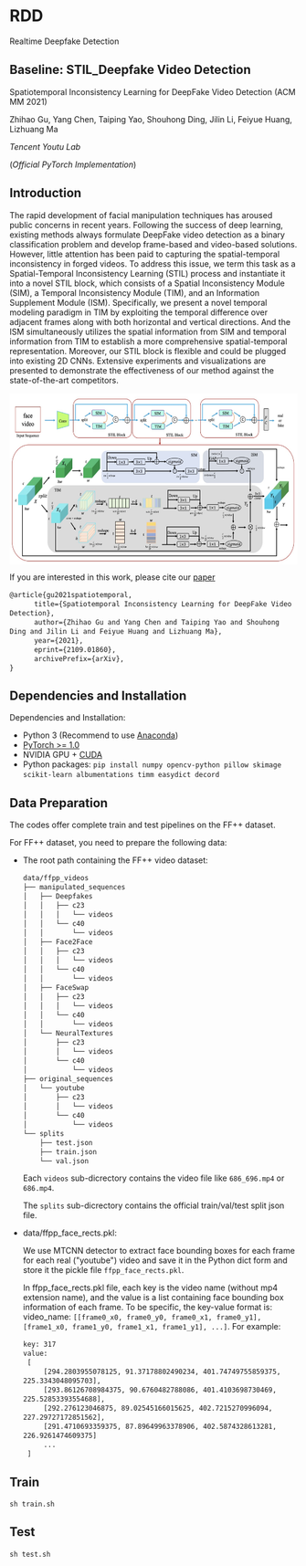 # RDD

Realtime Deepfake Detection

## Baseline: STIL\_Deepfake Video Detection

Spatiotemporal Inconsistency Learning for DeepFake Video Detection (ACM MM 2021)

Zhihao Gu, Yang Chen, Taiping Yao, Shouhong Ding, Jilin Li, Feiyue Huang, Lizhuang Ma

*Tencent Youtu Lab*

(*Official PyTorch Implementation*)

## Introduction

The rapid development of facial manipulation techniques has aroused public concerns in recent years. Following the success of deep learning, existing methods always formulate DeepFake video detection as a binary classification problem and develop frame-based and video-based solutions. However, little attention has been paid to capturing the spatial-temporal inconsistency in forged videos. To address this issue, we term this task as a Spatial-Temporal Inconsistency Learning (STIL) process and instantiate it into a novel STIL block, which consists of a Spatial Inconsistency Module (SIM), a Temporal Inconsistency Module (TIM), and an Information Supplement Module (ISM). Specifically, we present a novel temporal modeling paradigm in TIM by exploiting the temporal difference over adjacent frames along with both horizontal and vertical directions. And the ISM simultaneously utilizes the spatial information from SIM and temporal information from TIM to establish a more comprehensive spatial-temporal representation. Moreover, our STIL block is flexible and could be plugged into existing 2D CNNs. Extensive experiments and visualizations are presented to demonstrate the effectiveness of our method against the state-of-the-art competitors.

<div  align="center">  
<img src="doc/stil.jpg" width = "600" height = "300" alt="STIL" align=center />
</div>

If you are interested in this work, please cite our [paper](https://arxiv.org/pdf/2109.01860.pdf)

```null
@article{gu2021spatiotemporal,
      title={Spatiotemporal Inconsistency Learning for DeepFake Video Detection}, 
      author={Zhihao Gu and Yang Chen and Taiping Yao and Shouhong Ding and Jilin Li and Feiyue Huang and Lizhuang Ma},
      year={2021},
      eprint={2109.01860},
      archivePrefix={arXiv},
}
```

## Dependencies and Installation

Dependencies and Installation:

* Python 3 (Recommend to use [Anaconda](https://www.anaconda.com/download/#linux))
* [PyTorch &gt;= 1.0](https://pytorch.org/)
* NVIDIA GPU + [CUDA](https://developer.nvidia.com/cuda-downloads)
* Python packages: `pip install numpy opencv-python pillow skimage scikit-learn albumentations timm easydict decord`

## Data Preparation

The codes offer complete train and test pipelines on the FF++ dataset.

For FF++ dataset, you need to prepare the following data:

* The root path containing the FF++ video dataset:

  ```
  data/ffpp_videos
  ├── manipulated_sequences
  │   ├── Deepfakes
  │   │   ├── c23
  │   │   │   └── videos
  │   │   └── c40
  │   │       └── videos
  │   ├── Face2Face
  │   │   ├── c23
  │   │   │   └── videos
  │   │   └── c40
  │   │       └── videos
  │   ├── FaceSwap
  │   │   ├── c23
  │   │   │   └── videos
  │   │   └── c40
  │   │       └── videos
  │   └── NeuralTextures
  │       ├── c23
  │       │   └── videos
  │       └── c40
  │           └── videos
  ├── original_sequences
  │   └── youtube
  │       ├── c23
  │       │   └── videos
  │       └── c40
  │           └── videos
  └── splits
      ├── test.json
      ├── train.json
      └── val.json
  ```

  Each `videos` sub-dicrectory contains the video file like `686_696.mp4` or `686.mp4`.

  The `splits` sub-dicrectory contains the official train/val/test split json file.
* data/ffpp\_face\_rects.pkl:

  We use MTCNN detector to extract face bounding boxes for each frame for each real ("youtube") video and save it in the Python dict form and store it the pickle file `ffpp_face_rects.pkl`.

  In ffpp_face_rects.pkl file, each key is the video name (without mp4 extension name), and the value is a list containing face bounding box information of each frame. To be specific, the key-value format is: video_name: `[[frame0_x0, frame0_y0, frame0_x1, frame0_y1], [frame1_x0, frame1_y0, frame1_x1, frame1_y1], ...]`. For example:

  ```
  key: 317
  value: 
   [
       [294.2803955078125, 91.37178802490234, 401.74749755859375, 225.3343048095703],
       [293.86126708984375, 90.6760482788086, 401.4103698730469, 225.52853393554688],
       [292.276123046875, 89.02545166015625, 402.7215270996094, 227.29727172851562],
       [291.4710693359375, 87.89649963378906, 402.5874328613281, 226.9261474609375]
       ...
   ]
  ```

## Train

```shell
sh train.sh
```

## Test

```shell
sh test.sh
```
